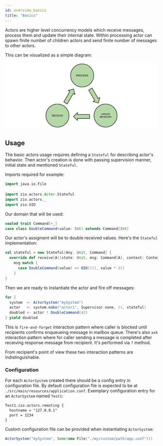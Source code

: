 ```yaml
---
id: overview_basics
title: "Basics"
---
```


Actors are higher level concurrency models which receive messages, process them and update their internal state.
Within processing actor can spawn finite number of children actors and send finite number of messages to other actors.  

This can be visualized as a simple diagram:

![diagram](../assets/actor.svg)

## Usage

The basic actors usage requires defining a `Stateful` for describing actor's behavior.
Then actor's creation is done with passing supervision manner, initial state and mentioned `Stateful`.

Imports required for example:

```scala mdoc:silent
import java.io.File

import zio.actors.Actor.Stateful
import zio.actors._
import zio.UIO
```

Our domain that will be used:

```scala mdoc:silent
sealed trait Command[+_]
case class DoubleCommand(value: Int) extends Command[Int]
```

Our actor's assigment will be to double received values. Here's the `Stateful` implementation:

```scala mdoc:silent
val stateful = new Stateful[Any, Unit, Command] {
  override def receive[A](state: Unit, msg: Command[A], context: Context): UIO[(Unit, A)] =
    msg match {
      case DoubleCommand(value) => UIO(((), value * 2))
    }
}
```

Then we are ready to instantiate the actor and fire off messages:

```scala mdoc:silent
for {
  system  <- ActorSystem("mySystem")
  actor   <- system.make("actor1", Supervisor.none, (), stateful)
  doubled <- actor ! DoubleCommand(42)
} yield doubled
```

This is `fire-and-forget` interaction pattern where caller is blocked until recipients confirms enqueueing message in mailbox queue.
There's also `ask` interaction pattern where for caller sending a message is completed after receiving response message from recipient.
It's performed via `?` method.

From recipient's point of view these two interaction patterns are indistinguishable. 

### Configuration

For each `ActorSystem` created there should be a config entry in configuration file. 
By default configuration file is expected to be at `./src/main/resources/application.conf`. 
Exemplary configuration entry for an `ActorSystem` named `Test1`:

```hocon
Test1.zio.actors.remoting {
  hostname = "127.0.0.1"
  port = 1234
}
```

Custom configuration file can be provided when instantiating `ActorSystem`:

```scala mdoc:silent
ActorSystem("mySystem", Some(new File("./my/custom/path/app.conf")))
```
